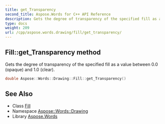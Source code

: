 ```yaml
---
title: get_Transparency
second_title: Aspose.Words for C++ API Reference
description: Gets the degree of transparency of the specified fill as a value between 0.0 (opaque) and 1.0 (clear).
type: docs
weight: 209
url: /cpp/aspose.words.drawing/fill/get_transparency/
---
```

## Fill::get_Transparency method


Gets the degree of transparency of the specified fill as a value between 0.0 (opaque) and 1.0 (clear).

```cpp
double Aspose::Words::Drawing::Fill::get_Transparency()
```

## See Also

* Class [Fill](../)
* Namespace [Aspose::Words::Drawing](../../)
* Library [Aspose.Words](../../../)
